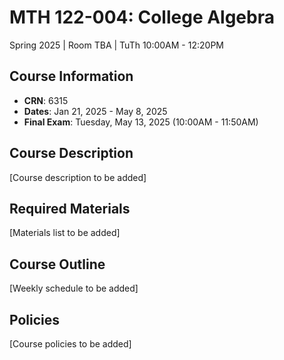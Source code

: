 # MTH 122-004: College Algebra
Spring 2025 | Room TBA | TuTh 10:00AM - 12:20PM

## Course Information
- **CRN**: 6315
- **Dates**: Jan 21, 2025 - May 8, 2025
- **Final Exam**: Tuesday, May 13, 2025 (10:00AM - 11:50AM)

## Course Description
[Course description to be added]

## Required Materials
[Materials list to be added]

## Course Outline
[Weekly schedule to be added]

## Policies
[Course policies to be added]
